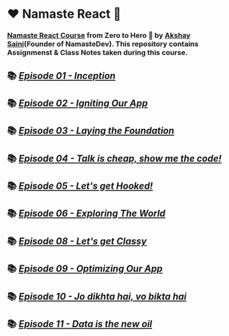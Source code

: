 # ❤️ Namaste React 🙏

### [Namaste React Course](https://courses.namastedev.com/learn/Namaste-React) from Zero to Hero 🚀 by [Akshay Saini](https://www.linkedin.com/in/akshaymarch7/)(Founder of NamasteDev). This repository contains Assignmenst & Class Notes taken during this course.

## 📚 [_Episode 01 - Inception_](./Episode%2001%20-%20Inception/)

## 📚 [_Episode 02 - Igniting Our App_](./Episode%2002%20-%20Igniting%20Our%20App/)

## 📚 [_Episode 03 - Laying the Foundation_](./Episode%2003%20-%20Laying%20the%20Foundation/)

## 📚 [_Episode 04 - Talk is cheap, show me the code!_](./Episode%2004%20-%20Talk%20is%20cheap%2C%20show%20me%20the%20code!/)

## 📚 [_Episode 05 - Let's get Hooked!_](./Episode%2005%20-%20Let's%20get%20Hooked/)

## 📚 [_Episode 06 - Exploring The World_](./Episode%2006%20-%20Exploring%20The%20World/)

## 📚 [_Episode 08 - Let's get Classy_](./Episode%2008%20-%20Let's%20Get%20Classy/)

## 📚 [_Episode 09 - Optimizing Our App_](./Episode%2009%20-%20Optimising%20Our%20App/)

## 📚 [_Episode 10 - Jo dikhta hai, vo bikta hai_](./Episode%2010%20-%20Jo%20dikhta%20hai,%20vo%20bikta%20hai/)

## 📚 [_Episode 11 - Data is the new oil_](./Episode%2011%20-%20Data%20is%20the%20new%20oil/)
